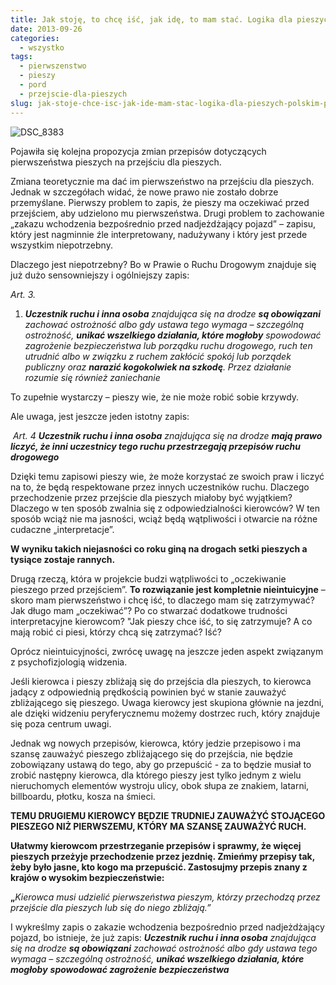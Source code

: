 ```yaml
---
title: Jak stoję, to chcę iść, jak idę, to mam stać. Logika dla pieszych w polskim prawie.
date: 2013-09-26
categories:
  - wszystko
tags:
  - pierwszenstwo
  - pieszy
  - pord
  - przejscie-dla-pieszych
slug: jak-stoje-chce-isc-jak-ide-mam-stac-logika-dla-pieszych-polskim-prawie
---
```


![DSC_8383](https://encrypted-tbn0.gstatic.com/images?q=tbn:ANd9GcQuaVd3AItljBgwOEH_ef56LMvVtK-lpEa6PgrMKnZ-BOYBZrV_)

Pojawiła się kolejna propozycja zmian przepisów dotyczących pierwszeństwa pieszych na przejściu dla pieszych.

Zmiana teoretycznie ma dać im pierwszeństwo na przejściu dla pieszych. Jednak w szczegółach widać, że nowe prawo nie zostało dobrze przemyślane. Pierwszy problem to zapis, że pieszy ma oczekiwać przed przejściem, aby udzielono mu pierwszeństwa. Drugi problem to zachowanie „zakazu wchodzenia bezpośrednio przed nadjeżdżający pojazd” – zapisu, który jest nagminnie źle interpretowany, nadużywany i który jest przede wszystkim niepotrzebny.

Dlaczego jest niepotrzebny? Bo w Prawie o Ruchu Drogowym znajduje się już dużo sensowniejszy i ogólniejszy zapis:

_Art. 3._

1. **_Uczestnik ruchu i inna osoba_** _znajdująca się na drodze **są obowiązani** zachować ostrożność albo gdy ustawa tego wymaga – szczególną ostrożność, **unikać wszelkiego działania, które mogłoby** spowodować zagrożenie bezpieczeństwa lub porządku ruchu drogowego, ruch ten utrudnić albo w związku z ruchem zakłócić spokój lub porządek publiczny oraz **narazić kogokolwiek na szkodę**. Przez działanie rozumie się również zaniechanie_

To zupełnie wystarczy – pieszy wie, że nie może robić sobie krzywdy.

Ale uwaga, jest jeszcze jeden istotny zapis:

 _Art. 4_ **_Uczestnik ruchu i inna osoba_** _znajdująca się na drodze **mają prawo liczyć, że inni uczestnicy tego ruchu przestrzegają przepisów ruchu drogowego**_

Dzięki temu zapisowi pieszy wie, że może korzystać ze swoich praw i liczyć na to, że będą respektowane przez innych uczestników ruchu. Dlaczego przechodzenie przez przejście dla pieszych miałoby być wyjątkiem? Dlaczego w ten sposób zwalnia się z odpowiedzialności kierowców? W ten sposób wciąż nie ma jasności, wciąż będą wątpliwości i otwarcie na różne cudaczne „interpretacje”.

**W wyniku takich niejasności co roku giną na drogach setki pieszych a tysiące zostaje rannych.**

Drugą rzeczą, która w projekcie budzi wątpliwości to „oczekiwanie pieszego przed przejściem”. **To rozwiązanie jest kompletnie nieintuicyjne** – skoro mam pierwszeństwo i chcę iść, to dlaczego mam się zatrzymywać? Jak długo mam „oczekiwać”? Po co stwarzać dodatkowe trudności interpretacyjne kierowcom? "Jak pieszy chce iść, to się zatrzymuje? A co mają robić ci piesi, którzy chcą się zatrzymać? Iść?

Oprócz nieintuicyjności, zwrócę uwagę na jeszcze jeden aspekt związanym z psychofizjologią widzenia.

Jeśli kierowca i pieszy zbliżają się do przejścia dla pieszych, to kierowca jadący z odpowiednią prędkością powinien być w stanie zauważyć zbliżającego się pieszego. Uwaga kierowcy jest skupiona głównie na jezdni, ale dzięki widzeniu peryferycznemu możemy dostrzec ruch, który znajduje się poza centrum uwagi.

Jednak wg nowych przepisów, kierowca, który jedzie przepisowo i ma szansę zauważyć pieszego zbliżającego się do przejścia, nie będzie zobowiązany ustawą do tego, aby go przepuścić - za to będzie musiał to zrobić następny kierowca, dla którego pieszy jest tylko jednym z wielu nieruchomych elementów wystroju ulicy, obok słupa ze znakiem, latarni, billboardu, płotku, kosza na śmieci.

**TEMU DRUGIEMU KIEROWCY BĘDZIE TRUDNIEJ ZAUWAŻYĆ STOJĄCEGO PIESZEGO NIŻ PIERWSZEMU, KTÓRY MA SZANSĘ ZAUWAŻYĆ RUCH.**

**Ułatwmy kierowcom przestrzeganie przepisów i sprawmy, że więcej pieszych przeżyje przechodzenie przez jezdnię. Zmieńmy przepisy tak, żeby było jasne, kto kogo ma przepuścić. Zastosujmy przepis znany z krajów o wysokim bezpieczeństwie:**

**„**_Kierowca musi udzielić pierwszeństwa pieszym, którzy przechodzą przez przejście dla pieszych lub się do niego zbliżają.”_

I wykreślmy zapis o zakazie wchodzenia bezpośrednio przed nadjeżdżający pojazd, bo istnieje, że już zapis: _**Uczestnik ruchu i inna osoba** znajdująca się na drodze **są obowiązani** zachować ostrożność albo gdy ustawa tego wymaga – szczególną ostrożność, **unikać wszelkiego działania, które mogłoby** **spowodować zagrożenie bezpieczeństwa**_
